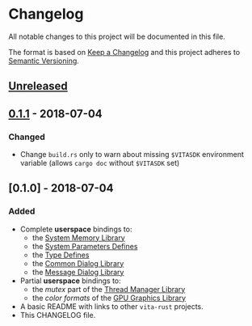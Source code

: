 # Changelog
All notable changes to this project will be documented in this file.

The format is based on [Keep a Changelog](http://keepachangelog.com/en/1.0.0/)
and this project adheres to [Semantic Versioning](http://semver.org/spec/v2.0.0.html).


## [Unreleased]

## [0.1.1] - 2018-07-04

### Changed

- Change `build.rs` only to warn about missing `$VITASDK` environment variable
  (allows `cargo doc` without `$VITASDK` set)


## [0.1.0] - 2018-07-04

### Added

- Complete **userspace** bindings to:
  * the [System Memory Library]
  * the [System Parameters Defines]
  * the [Type Defines]
  * the [Common Dialog Library]
  * the [Message Dialog Library]
- Partial **userspace** bindings to:
  * the *mutex* part of the [Thread Manager Library]
  * the *color formats* of the [GPU Graphics Library]
- A basic README with links to other `vita-rust` projects.
- This CHANGELOG file.

[Common Dialog Library]: https://docs.vitasdk.org/group__SceCommonDialog.html
[Message Dialog Library]: https://docs.vitasdk.org/group__SceMessageDialog.html
[GPU Graphics Library]: https://docs.vitasdk.org/group__SceGxm.html
[System Parameters Defines]: https://docs.vitasdk.org/group__SceSystemParam.html
[System Memory Library]: https://docs.vitasdk.org/group__SceSysmem.html
[Thread Manager Library]: https://docs.vitasdk.org/group__SceThreadMgr.html
[Type Defines]: https://docs.vitasdk.org/group__SceTypes.html


[Unreleased]: https://github.com/althonos/pruefung/compare/0.1.1...HEAD
[0.1.1]: https://github.com/althonos/pruefung/compare/0.1.0...0.1.1
